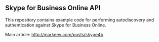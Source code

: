 ## Skype for Business Online API

This repository contains example code for performing autodiscovery and authentication against Skype for Business Online.

Main article: http://markeev.com/posts/skype4b
